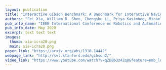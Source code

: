 ```yaml
---
layout: publication
title: "Interactive Gibson Benchmark: A Benchmark for Interactive Navigation in Cluttered Environments"
authors: "Fei Xia, William B. Shen, Chengshu Li, Priya Kasimbeg, Micael Tchapmi, Alexander Toshev, Li Fei-Fei, Roberto Martín-Martín, Silvio Savarese"
pub_info_name: "IEEE International Conference on Robotics and Automation (ICRA)"
pub_info_date: May 2020
excerpt: text text text
images:
  thumb: xia-icra20.png
  main: xia-icra20.png
paper_link: "https://arxiv.org/abs/1910.14442"
webpage_link: "http://svl.stanford.edu/gibson2/"
video_link: "https://www.youtube.com/watch?v=qZDBb3z4Zq8&feature=emb_logo"
---
```

